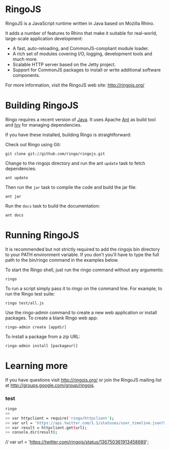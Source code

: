# RingoJS

RingoJS is a JavaScript runtime written in Java based on Mozilla Rhino.

It adds a number of features to Rhino that make it suitable for real-world,
large-scale application development:

  * A fast, auto-reloading, and CommonJS-compliant module loader.
  * A rich set of modules covering I/O, logging, development tools
    and much more.
  * Scalable HTTP server based on the Jetty project.
  * Support for CommonJS packages to install or write additional software
    components.

For more information, visit the RingoJS web site: <http://ringojs.org/>

# Building RingoJS

Ringo requires a recent version of [Java]. It uses Apache [Ant] as build tool
and [Ivy] for managing dependencies.

[Java]: http://www.oracle.com/technetwork/java/javase/downloads/index.html
[Ant]: http://ant.apache.org/
[Ivy]: http://ant.apache.org/ivy/

If you have these installed, building Ringo is straightforward:

Check out Ringo using Git:

    git clone git://github.com/ringo/ringojs.git

Change to the ringojs directory and run the ant `update` task to fetch
dependencies:

    ant update

Then run the `jar` task to compile the code and build the jar file:

    ant jar

Run the `docs` task to build the documentation:

    ant docs

# Running RingoJS

It is recommended but not strictly required to add the ringojs bin directory to
your PATH environment variable. If you don't you'll have to type the full path
to the bin/ringo command in the examples below.

To start the Ringo shell, just run the ringo command without any arguments:

    ringo

To run a script simply pass it to ringo on the command line. For example,
to run the Ringo test suite:

    ringo test/all.js

Use the ringo-admin command to create a new web application or install
packages. To create a blank Ringo web app:

    ringo-admin create [appdir]

To install a package from a zip URL:

    ringo-admin install [packageurl]

# Learning more

If you have questions visit <http://ringojs.org/> or join the RingoJS mailing
list at <http://groups.google.com/group/ringojs>.

### test

```sh
ringo 
>>
>> var httpclient = require('ringo/httpclient');
>> var url = 'https://api.twitter.com/1.1/statuses/user_timeline.json?screen_name=ringojs&count=1'; // ?-auth
>> var result = httpclient.get(url);
>> console.dir(result);
```

// var url = 'https://twitter.com/ringojs/status/136750361913458689';

[ringojs]:http://ringojs.org/
